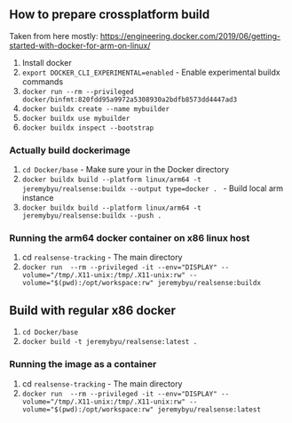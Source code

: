 
## How to prepare crossplatform build

Taken from here mostly: https://engineering.docker.com/2019/06/getting-started-with-docker-for-arm-on-linux/

1. Install docker
2. `export DOCKER_CLI_EXPERIMENTAL=enabled` - Enable experimental buildx commands
3. `docker run --rm --privileged docker/binfmt:820fdd95a9972a5308930a2bdfb8573dd4447ad3`
4. `docker buildx create --name mybuilder`
5. `docker buildx use mybuilder`
6. `docker buildx inspect --bootstrap`

### Actually build dockerimage 

1. `cd Docker/base` - Make sure your in the Docker directory
2. `docker buildx build --platform linux/arm64 -t jeremybyu/realsense:buildx --output type=docker . ` - Build local arm instance
3. `docker buildx build --platform linux/arm64 -t jeremybyu/realsense:buildx --push .`

### Running the arm64 docker container on x86 linux host

1. cd `realsense-tracking` - The main directory
2. `docker run  --rm --privileged -it --env="DISPLAY" --volume="/tmp/.X11-unix:/tmp/.X11-unix:rw" --volume="$(pwd):/opt/workspace:rw" jeremybyu/realsense:buildx`

## Build with regular x86 docker

1. `cd Docker/base`
2. `docker build -t jeremybyu/realsense:latest .`

### Running the image as a container

1. cd `realsense-tracking` - The main directory
2. `docker run  --rm --privileged -it --env="DISPLAY" --volume="/tmp/.X11-unix:/tmp/.X11-unix:rw" --volume="$(pwd):/opt/workspace:rw" jeremybyu/realsense:latest`
